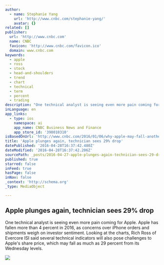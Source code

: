 ```yaml
---
author:
  - name: Stephanie Yang
    url: 'http://www.cnbc.com/stephanie-yang/'
    avatar: {}
related: []
publisher:
  url: 'http://www.cnbc.com'
  name: CNBC
  favicon: 'http://www.cnbc.com/favicon.ico'
  domain: www.cnbc.com
keywords:
  - apple
  - ross
  - stock
  - head-and-shoulders
  - trend
  - chart
  - technical
  - term
  - percent
  - trading
description: "One technical analyst is seeing even more pain coming for Apple. Apple has fallen more than 4 percent in 2016, as concerns over iPhone orders and shipments weigh on investor sentiment. Looking at the charts, Rich Ross of Evercore ISI said several technical indicators will also pose challenges to Apple's share price, which may fall as much as 29 percent from its Wednesday levels."
inLanguage: en
app_links:
  - type: ios
    namespace: ai
    app_name: CNBC Business News and Finance
    app_store_id: '398018310'
isBasedOnUrl: 'http://www.cnbc.com/2016/01/06/why-apple-may-fall-another-29-top-technician.html'
title: 'Apple plunges again, technician sees 29% drop'
datePublished: '2016-04-28T16:37:42.480Z'
dateModified: '2016-04-28T16:37:42.206Z'
sourcePath: _posts/2016-04-27-apple-plunges-again-technician-sees-29-drop.md
published: true
starred: false
inFeed: true
hasPage: false
inNav: false
_context: 'http://schema.org'
_type: MediaObject

---
```

<article style=""><h1>Apple plunges again, technician sees 29% drop</h1><p>One technical analyst is seeing even more pain coming for Apple. Apple has fallen more than 4 percent in 2016, as concerns over iPhone orders and shipments weigh on investor sentiment. Looking at the charts, Rich Ross of Evercore ISI said several technical indicators will also pose challenges to Apple's share price, which may fall as much as 29 percent from its Wednesday levels.</p><img src="http://fm.cnbc.com/applications/cnbc.com/resources/editorialfiles/charts/2016/01/1452105711_HI_RES_AAPL.jpg" /></article>